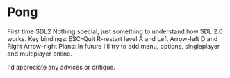 # Pong
First time SDL2
Nothing special, just something to understand how SDL 2.0 works.
Key bindings:
ESC-Quit
R-restart level
A and Left Arrow-left
D and Right Arrow-right
Plans:
In future i'll try to add menu, options, singleplayer and multiplayer online.

I'd appreciate any advices or critique.
